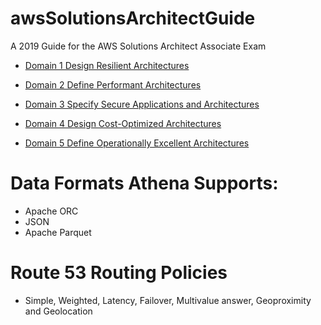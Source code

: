 # awsSolutionsArchitectGuide
A 2019 Guide for the AWS Solutions Architect Associate Exam


- [Domain 1 Design Resilient Architectures](DesignResilientArchitectures.md)

- [Domain 2 Define Performant Architectures](DefinePerformanceArchitectures.md)

- [Domain 3 Specify Secure Applications and Architectures](SpecifySecureApplicationsAndArchitectures.md)

- [Domain 4 Design Cost-Optimized Architectures](DesignCostOptimizedArchitectures.md) 

- [Domain 5 Define Operationally Excellent Architectures](DefineOperationallyExcellentArchitectures.md)


# Data Formats Athena Supports:
- Apache ORC
- JSON
- Apache Parquet

# Route 53 Routing Policies
- Simple, Weighted, Latency, Failover, Multivalue answer, Geoproximity and Geolocation


